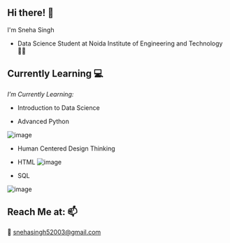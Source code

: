 <h2>Hi there! 👋</h2>

I'm Sneha Singh
- Data Science Student at Noida Institute of Engineering and Technology👩‍🎓

<h2>Currently Learning 💻</h2>

_I’m Currently Learning:_

- Introduction to Data Science

- Advanced Python

![image](https://user-images.githubusercontent.com/110185548/181935889-94ebe857-cc01-4653-9928-4365d70ac852.png)

- Human Centered Design Thinking

- HTML
![image](https://user-images.githubusercontent.com/110185548/181936025-277d736b-20ee-429b-85b5-51610fd333e0.png)

- SQL


![image](https://user-images.githubusercontent.com/110185548/181935993-04a03343-e3c3-4dae-8023-249987848ffe.png)


<h2>Reach Me at: 📫</h2>
📩 <a href="mailto:snehasingh52003@gmail.com">snehasingh52003@gmail.com</a>

